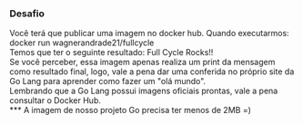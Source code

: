 <h3>Desafio</h3>
Você terá que publicar uma imagem no docker hub. Quando executarmos:</br>
docker run wagnerandrade21/fullcycle</br>
Temos que ter o seguinte resultado: Full Cycle Rocks!!</br>
Se você perceber, essa imagem apenas realiza um print da mensagem como resultado final, logo, vale a pena dar uma conferida no próprio site da Go Lang para aprender como fazer um "olá mundo".</br>
Lembrando que a Go Lang possui imagens oficiais prontas, vale a pena consultar o Docker Hub.</br>
*** A imagem de nosso projeto Go precisa ter menos de 2MB =)
